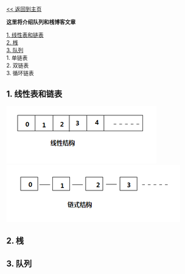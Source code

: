 [<< 返回到主页](index.md)

**这里将介绍队列和桟博客文章**  

[1. 线性表和链表](#1)  
[2. 桟](#2)  
[3. 队列](#3)  
    1. 单链表  
    2. 双链表  
    3. 循环链表  

<span id = "1"></span>  
## **1. 线性表和链表**  

![线性结构](images/line.png)  
![链式结构](images/link.png)  

<span id = "2"></span>  
## **2. 桟**  

<span id = "3"></span>  
## **3. 队列**  
